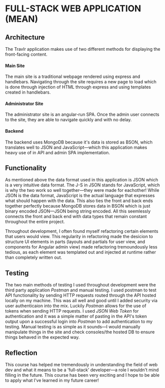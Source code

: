 # FULL-STACK WEB APPLICATION (MEAN)

## Architecture
The Travlr application makes use of two different methods for displaying the front-facing content.

#### Main Site
The main site is a traditional webpage rendered using express and handlebars. Navigating through the site requires a new page to load which is done through injection of HTML through express and using templates created in handlebars. 
#### Administrator Site
The administrator site is an angular-run SPA. Once the admin user connects to the site, they are able to navigate quickly and with no delay. 

#### Backend
The backend uses MongoDB because it's data is stored as BSON, which translates well to JSON and JavaScript—which this application makes heavy use of in API and admin SPA implementation. 

## Functionality
As mentioned above the data format used in this application is JSON which is a very intuitive data format. The J-S in JSON stands for JavaScript, which is why the two work so well together—they were made for eachother! While JSON is the data format, JavaScript is the actual language that expresses what should happen with the data. This also ties the front and back ends together perfectly because MongoDB stores data in BSON which is just binary encoded JSON—JSON being string encoded. All this seemlessly connects the front and back end with data types that remain constant throughout the entire project.

Throughout development, I often found myself refactoring certain elements that users would view. This regularity in refactoring made the desicion to structure UI elements in parts (layouts and partials for user view, and components for Angular admin view) made refactoring tremoundously less tedious, as each element was templated out and injected at runtime rather than completely written out.

## Testing
The two main methods of testing I used throughout development were the third party application *Postman* and manual testing.
I used postman to test API functionality by sending HTTP requests routed through the API hosted locally on my machine. This was all well and good until I added security via user authenticaion into the mix. Luckily *Postman* allows for the use of tokens when sending HTTP requests. I used *JSON Web Token* for authentication and it was a simple matter of pasting in the API's token output upon a successful login into *Postman* to add authentication to my testing.
Manual testing is as simple as it sounds—I would manually manipulate things in the site and check consoles/the hosted DB to ensure things behaved in the expected way.

## Reflection
This course has helped me tremendously in understanding the field of web dev and what it means to be a 'full-stack' developer—a role I wouldn't mind filling in the future. This course has been very exciting and I hope to be able to apply what I've learned in my future career!
